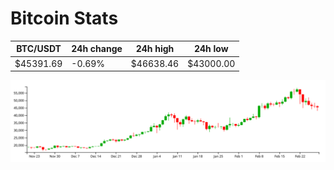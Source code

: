 # Bitcoin Stats

BTC/USDT|24h change|24h high|24h low|
|---|---|---|---|
|$45391.69|-0.69%|$46638.46|$43000.00|

<img src="./chart.svg">
